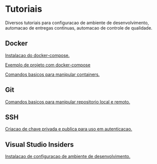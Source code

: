 # Tutoriais
Diversos tutoriais para configuracao de ambiente de desenvolvimento, automacao de entregas continuas, automacao de controle de qualidade.

## Docker

[Instalacao do docker-compose.][docker-compose-instalacao]

[Exemplo de projeto com docker-compose][docker-compose-nodejs]

[Comandos basicos para manipular containers.][docker-comandos]

## Git

[Comandos basicos para manipular repositorio local e remoto.][git-comandos]


## SSH

[Criacao de chave privada e publica para uso em autenticacao.][ssh-instalacao]


## Visual Studio Insiders

[Instalacao de configuracao de ambiente de desenvolvimento.][vscode-insiders-instalacao]


   [docker-compose-instalacao]: <https://github.com/dmstole/tutoriais/blob/master/%5Bambiente%5D%5Bdocker%5D-instalacao-docker-compose.md>
   [docker-compose-nodejs]: <https://github.com/dmstole/tutoriais/blob/master/%5Bambiente%5D%5Bdocker%5D-docker-compose.md>
   [docker-comandos]: <https://github.com/dmstole/tutoriais/blob/master/%5Bambiente%5D%5Bdocker%5D-comandos.md>
   [git-comandos]: <https://github.com/dmstole/tutoriais/blob/master/%5Bambiente%5D%5Bgit%5D-comandos.md>
   [ssh-instalacao]: <https://github.com/dmstole/tutoriais/blob/master/%5Bambiente%5D%5Bssh%5D-configuracao-autenticacao.md>
   [vscode-insiders-instalacao]: <https://github.com/dmstole/tutoriais/blob/master/%5Bambiente%5D%5Bvscode-insiders%5D-instalacao.md>
